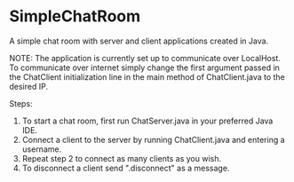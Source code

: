 # SimpleChatRoom
A simple chat room with server and client applications created in Java.

NOTE: The application is currently set up to communicate over LocalHost. To communicate over internet
simply change the first argument passed in the ChatClient initialization line in the main method of 
ChatClient.java to the desired IP.

  Steps:
  1) To start a chat room, first run ChatServer.java in your preferred Java IDE. 
  2) Connect a client to the server by running ChatClient.java and entering a username.
  3) Repeat step 2 to connect as many clients as you wish.
  4) To disconnect a client send ".disconnect" as a message.
